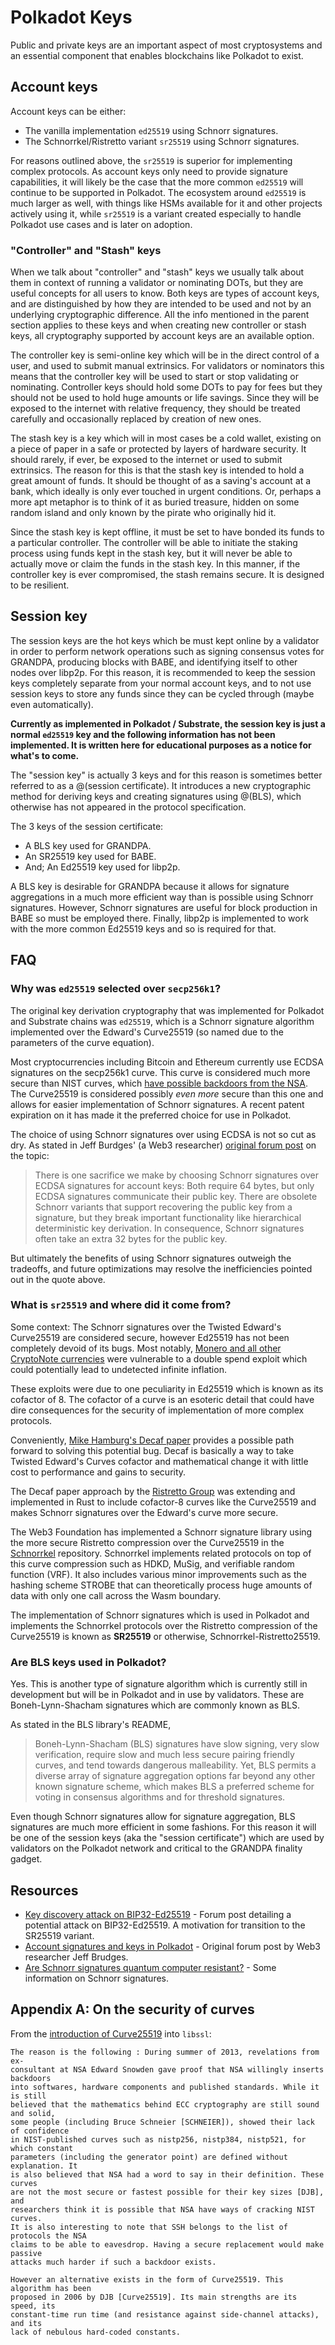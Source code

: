 # Polkadot Keys

Public and private keys are an important aspect of most cryptosystems and an essential component that enables blockchains like Polkadot to exist.

## Account keys

Account keys can be either:

- The vanilla implementation `ed25519` using Schnorr signatures.
- The Schnorrkel/Ristretto variant `sr25519` using Schnorr signatures.

For reasons outlined above, the `sr25519` is superior for implementing complex protocols. As account keys only need to provide signature capabilities, it will likely be the case that the more common `ed25519` will continue to be supported in Polkadot. The ecosystem around `ed25519` is much larger as well, with things like HSMs available for it and other projects actively using it, while `sr25519` is a variant created especially to handle Polkadot use cases and is later on adoption. 

### "Controller" and "Stash" keys

When we talk about "controller" and "stash" keys we usually talk about them in context of running a validator or nominating DOTs, but they are useful concepts for all users to know. Both keys are types of account keys, and are distinguished by how they are intended to be used and not by an underlying cryptographic difference. All the info mentioned in the parent section applies to these keys and when creating new controller or stash keys, all cryptography supported by account keys are an available option.

The controller key is semi-online key which will be in the direct control of a user, and used to submit manual extrinsics. For validators or nominators this means that the controller key will be used to start or stop validating or nominating. Controller keys should hold some DOTs to pay for fees but they should not be used to hold huge amounts or life savings. Since they will be exposed to the internet with relative frequency, they should be treated carefully and occasionally replaced by creation of new ones.

The stash key is a key which will in most cases be a cold wallet, existing on a piece of paper in a safe or protected by layers of hardware security. It should rarely, if ever, be exposed to the internet or used to submit extrinsics. The reason for this is that the stash key is intended to hold a great amount of funds. It should be thought of as a saving's account at a bank, which ideally is only ever touched in urgent conditions. Or, perhaps a more apt metaphor is to think of it as buried treasure, hidden on some random island and only known by the pirate who originally hid it. 

Since the stash key is kept offline, it must be set to have bonded its funds to a particular controller. The controller will be able to initiate the staking process using funds kept in the stash key, but it will never be able to actually move or claim the funds in the stash key. In this manner, if the controller key is ever compromised, the stash remains secure. It is designed to be resilient.

## Session key

The session keys are the hot keys which be must kept online by a validator in order to perform network operations such as signing consensus votes for GRANDPA, producing blocks with BABE, and identifying itself to other nodes over libp2p. For this reason, it is recommended to keep the session keys completely separate from your normal account keys, and to not use session keys to store any funds since they can be cycled through (maybe even automatically).

**Currently as implemented in Polkadot / Substrate, the session key is just a normal `ed25519` key and the following information has not been implemented. It is written here for educational purposes as a notice for what's to come.**

The "session key" is actually 3 keys and for this reason is sometimes better referred to as a @(session certificate). It introduces a new cryptographic method for deriving keys and creating signatures using @(BLS), which otherwise has not appeared in the protocol specification.

The 3 keys of the session certificate:

- A BLS key used for GRANDPA.
- An SR25519 key used for BABE.
- And; An Ed25519 key used for libp2p.

A BLS key is desirable for GRANDPA because it allows for signature aggregations in a much more efficient way than is possible using Schnorr signatures. However, Schnorr signatures are useful for block production in BABE so must be employed there. Finally, libp2p is implemented to work with the more common Ed25519 keys and so is required for that.

## FAQ

### Why was `ed25519` selected over `secp256k1`?

The original key derivation cryptography that was implemented for Polkadot and Substrate chains was `ed25519`, which is a Schnorr signature algorithm implemented over the Edward's Curve25519 (so named due to the parameters of the curve equation). 

Most cryptocurrencies including Bitcoin and Ethereum currently use ECDSA signatures on the secp256k1 curve. This curve is considered much more secure than NIST curves, which [have possible backdoors from the NSA](#appendix-a-on-the-security-of-curves). The Curve25519 is considered possibly _even more_ secure than this one and allows for easier implementation of Schnorr signatures. A recent patent expiration on it has made it the preferred choice for use in Polkadot. 

The choice of using Schnorr signatures over using ECDSA is not so cut as dry. As stated in Jeff Burdges' (a Web3 researcher) [original forum post](https://forum.web3.foundation/t/account-signatures-and-keys-in-polkadot/70/2) on the topic:

> There is one sacrifice we make by choosing Schnorr signatures over ECDSA signatures for account keys: Both require 64 bytes, but only ECDSA signatures communicate their public key. There are obsolete Schnorr variants that support recovering the public key from a signature, but they break important functionality like hierarchical deterministic key derivation. In consequence, Schnorr signatures often take an extra 32 bytes for the public key.

But ultimately the benefits of using Schnorr signatures outweigh the tradeoffs, and future optimizations may resolve the inefficiencies pointed out in the quote above.

### What is `sr25519` and where did it come from?

Some context: The Schnorr signatures over the Twisted Edward's Curve25519 are considered secure, however Ed25519 has not been completely devoid of its bugs. Most notably, [Monero and all other CryptoNote currencies](https://www.getmonero.org/2017/05/17/disclosure-of-a-major-bug-in-cryptonote-based-currencies.html) were vulnerable to a double spend exploit which could potentially lead to undetected infinite inflation. 

These exploits were due to one peculiarity in Ed25519 which is known as its cofactor of 8. The cofactor of a curve is an esoteric detail that could have dire consequences for the security of implementation of more complex protocols. 

Conveniently, [Mike Hamburg's Decaf paper](https://www.shiftleft.org/papers/decaf/index.xhtml) provides a possible path forward to solving this potential bug. Decaf is basically a way to take Twisted Edward's Curves cofactor and mathematical change it with little cost to performance and gains to security.

The Decaf paper approach by the [Ristretto Group](https://ristretto.group/) was extending and implemented in Rust to include cofactor-8 curves like the Curve25519 and makes Schnorr signatures over the Edward's curve more secure. 

The Web3 Foundation has implemented a Schnorr signature library using the more secure Ristretto compression over the Curve25519 in the [Schnorrkel](https://github.com/w3f/schnorrkel) repository. Schnorrkel implements related protocols on top of this curve compression such as HDKD, MuSig, and verifiable random function (VRF). It also includes various minor improvements such as the hashing scheme STROBE that can theoretically process huge amounts of data with only one call across the Wasm boundary.

The implementation of Schnorr signatures which is used in Polkadot and implements the Schnorrkel protocols over the Ristretto compression of the Curve25519 is known as **SR25519** or otherwise, Schnorrkel-Ristretto25519. 

### Are BLS keys used in Polkadot?

Yes. This is another type of signature algorithm which is currently still in development but will be in Polkadot and in use by validators. These are Boneh-Lynn-Shacham signatures which are commonly known as BLS.

As stated in the BLS library's README,

> Boneh-Lynn-Shacham (BLS) signatures have slow signing, very slow verification, require slow and much less secure pairing friendly curves, and tend towards dangerous malleability. Yet, BLS permits a diverse array of signature aggregation options far beyond any other known signature scheme, which makes BLS a preferred scheme for voting in consensus algorithms and for threshold signatures.

Even though Schnorr signatures allow for signature aggregation, BLS signatures are much more efficient in some fashions. For this reason it will be one of the session keys (aka the "session certificate") which are used by validators on the Polkadot network and critical to the GRANDPA finality gadget.

## Resources

- [Key discovery attack on BIP32-Ed25519](https://forum.web3.foundation/t/key-recovery-attack-on-bip32-ed25519/44) - Forum post detailing a potential attack on BIP32-Ed25519. A motivation for transition to the SR25519 variant. 
- [Account signatures and keys in Polkadot](https://forum.web3.foundation/t/account-signatures-and-keys-in-polkadot/70) - Original forum post by Web3 researcher Jeff Brudges.
- [Are Schnorr signatures quantum computer resistant?](https://bitcoin.stackexchange.com/a/57977l) - Some information on Schnorr signatures.

## Appendix A: On the security of curves

From the [introduction of Curve25519](https://git.libssh.org/projects/libssh.git/tree/doc/curve25519-sha256@libssh.org.txt#n10) into `libssl`:

```
The reason is the following : During summer of 2013, revelations from ex-
consultant at NSA Edward Snowden gave proof that NSA willingly inserts backdoors
into softwares, hardware components and published standards. While it is still
believed that the mathematics behind ECC cryptography are still sound and solid,
some people (including Bruce Schneier [SCHNEIER]), showed their lack of confidence
in NIST-published curves such as nistp256, nistp384, nistp521, for which constant
parameters (including the generator point) are defined without explanation. It
is also believed that NSA had a word to say in their definition. These curves
are not the most secure or fastest possible for their key sizes [DJB], and
researchers think it is possible that NSA have ways of cracking NIST curves.
It is also interesting to note that SSH belongs to the list of protocols the NSA
claims to be able to eavesdrop. Having a secure replacement would make passive
attacks much harder if such a backdoor exists.

However an alternative exists in the form of Curve25519. This algorithm has been
proposed in 2006 by DJB [Curve25519]. Its main strengths are its speed, its
constant-time run time (and resistance against side-channel attacks), and its
lack of nebulous hard-coded constants.
```
